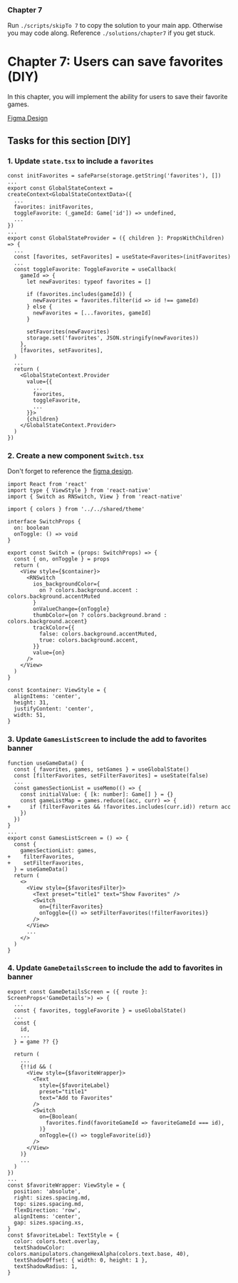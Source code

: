 ### Chapter 7

Run `./scripts/skipTo 7` to copy the solution to your main app. Otherwise you may code along. Reference `./solutions/chapter7` if you get stuck.

# Chapter 7: Users can save favorites (DIY)

In this chapter, you will implement the ability for users to save their favorite games.

[Figma Design](https://www.figma.com/design/6Ip46lkbe5Ms1FvccKwOAd/Essentials-Workshop?node-id=728-1913&p=f&t=pLCTfl2m8Jx1SkMF-0)

## Tasks for this section [DIY]

### 1. Update `state.tsx` to include a `favorites`

```tsx
const initFavorites = safeParse(storage.getString('favorites'), [])
...
export const GlobalStateContext = createContext<GlobalStateContextData>({
  ...
  favorites: initFavorites,
  toggleFavorite: (_gameId: Game['id']) => undefined,
  ...
})
...
export const GlobalStateProvider = ({ children }: PropsWithChildren) => {
  ...
  const [favorites, setFavorites] = useState<Favorites>(initFavorites)
  ...
  const toggleFavorite: ToggleFavorite = useCallback(
    gameId => {
      let newFavorites: typeof favorites = []

      if (favorites.includes(gameId)) {
        newFavorites = favorites.filter(id => id !== gameId)
      } else {
        newFavorites = [...favorites, gameId]
      }

      setFavorites(newFavorites)
      storage.set('favorites', JSON.stringify(newFavorites))
    },
    [favorites, setFavorites],
  )
  ...
  return (
    <GlobalStateContext.Provider
      value={{
        ...
        favorites,
        toggleFavorite,
        ...
      }}>
      {children}
    </GlobalStateContext.Provider>
  )
})
```

### 2. Create a new component `Switch.tsx`

Don't forget to reference the [figma design](https://www.figma.com/design/6Ip46lkbe5Ms1FvccKwOAd/Essentials-Workshop?node-id=40-5822&p=f&t=pLCTfl2m8Jx1SkMF-0).

```tsx
import React from 'react'
import type { ViewStyle } from 'react-native'
import { Switch as RNSwitch, View } from 'react-native'

import { colors } from '../../shared/theme'

interface SwitchProps {
  on: boolean
  onToggle: () => void
}

export const Switch = (props: SwitchProps) => {
  const { on, onToggle } = props
  return (
    <View style={$container}>
      <RNSwitch
        ios_backgroundColor={
          on ? colors.background.accent : colors.background.accentMuted
        }
        onValueChange={onToggle}
        thumbColor={on ? colors.background.brand : colors.background.accent}
        trackColor={{
          false: colors.background.accentMuted,
          true: colors.background.accent,
        }}
        value={on}
      />
    </View>
  )
}

const $container: ViewStyle = {
  alignItems: 'center',
  height: 31,
  justifyContent: 'center',
  width: 51,
}
```

### 3. Update `GamesListScreen` to include the add to favorites banner

```tsx
function useGameData() {
  const { favorites, games, setGames } = useGlobalState()
  const [filterFavorites, setFilterFavorites] = useState(false)
  ...
  const gamesSectionList = useMemo(() => {
    const initialValue: { [k: number]: Game[] } = {}
    const gameListMap = games.reduce((acc, curr) => {
+      if (filterFavorites && !favorites.includes(curr.id)) return acc
    })
  })
}
...
export const GamesListScreen = () => {
  const {
    gamesSectionList: games,
+    filterFavorites,
+    setFilterFavorites,
  } = useGameData()
  return (
    <>
      <View style={$favoritesFilter}>
        <Text preset="title1" text="Show Favorites" />
        <Switch
          on={filterFavorites}
          onToggle={() => setFilterFavorites(!filterFavorites)}
        />
      </View>
      ...
    </>
  )
}
```

### 4. Update `GameDetailsScreen` to include the add to favorites in banner

```tsx
export const GameDetailsScreen = ({ route }: ScreenProps<'GameDetails'>) => {
  ...
  const { favorites, toggleFavorite } = useGlobalState()
  ...
  const {
    id,
    ...
  } = game ?? {}

  return (
    ...
    {!!id && (
      <View style={$favoriteWrapper}>
        <Text
          style={$favoriteLabel}
          preset="title1"
          text="Add to Favorites"
        />
        <Switch
          on={Boolean(
            favorites.find(favoriteGameId => favoriteGameId === id),
          )}
          onToggle={() => toggleFavorite(id)}
        />
      </View>
    )}
    ...
  )
})
...
const $favoriteWrapper: ViewStyle = {
  position: 'absolute',
  right: sizes.spacing.md,
  top: sizes.spacing.md,
  flexDirection: 'row',
  alignItems: 'center',
  gap: sizes.spacing.xs,
}
const $favoriteLabel: TextStyle = {
  color: colors.text.overlay,
  textShadowColor: colors.manipulators.changeHexAlpha(colors.text.base, 40),
  textShadowOffset: { width: 0, height: 1 },
  textShadowRadius: 1,
}
```
